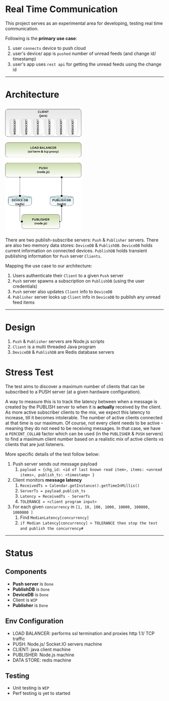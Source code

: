 Real Time Communication
=======================
This project serves as an experimental area for developing, testing real time communication.

Following is the **primary use case**:

1. user `connects` device to push cloud
1. user's device/ app is `pushed` number of unread feeds (and change id/ timestamp)
1. user's app uses `rest api` for getting the unread feeds using the change id

----
Architecture
============

<img src="https://github.com/srohatgi/rt/raw/master/push_eval_test.png" alt="Logical Architecture" width="242" height="400" />

There are two publish-subscribe servers: `Push` & `Publisher` servers. There are also two memory data stores: `DeviceDB` & `PublishDB`. `DeviceDB` holds current information on connected devices. `PublishDB` holds transient publishing information for `Push` server `Clients`.

Mapping the use case to our architecture:

1. Users authenticate their `Client` to a given `Push` server
1. `Push` server spawns a subscription on `PublishDB` (using the user credentials)
1. `Push` server also updates `Client` info to `DeviceDB`
1. `Publisher` server looks up `Client` info in `DeviceDB` to publish any unread feed items

----
Design
======

1. `Push` & `Publisher` servers are Node.js scripts
1. `Client` is a multi threaded Java program
1. `DeviceDB` & `PublishDB` are Redis database servers

Stress Test
===========
The test aims to discover a maximum number of clients that can be subscribed to a PUSH server (at a given hardware configuration). 

A way to measure this is to track the latency between when a message is created by the PUBLISH server to when it is __actually__ received by the client. As more active subscriber clients to the mix, we expect this latency to increase, till it becomes intolerable. The number of active clients connected at that time is our maximum. Of course, not every client needs to be active - meaning they do not need to be receiving messages. In that case, we have a `PERCENT_COLLAB` factor which can be used (in the `PUBLISHER` & `PUSH` servers) to find a maximum client number based on a realistic mix of active clients vs clients that are just listeners.

More specific details of the test follow below:

1. Push server sends out message payload 
    1. `payload = {chg_id: <id of last known read item>, items: <unread items>, publish_ts: <timestamp> }`
1. Client monitors __message latency__ 
    1. `ReceivedTs = Calendar.getInstance().getTimeInMillis()`
    1. `ServerTs = payload.publish_ts`
    1. `Latency = ReceivedTs - ServerTs`
    1. `TOLERANCE = <client program input>`
1. For each given `concurrency` in `[1, 10, 100, 1000, 10000, 100000, 1000000 ]`
    1. Find `MedianLatency[concurrency]`
    1. `if Median Latency[concurrency] > TOLERANCE then stop the test and publish the concurrency#`
    
----
Status
======

Components
----------
* **Push server** is `Done`
* **PublishDB** is `Done`
* **DeviceDB** is `Done`
* Client is `WIP`
* **Publisher** is `Done`

Env Configuration
-----------------
* LOAD BALANCER: performs ssl termination and proxies http 1.1/ TCP traffic
* PUSH: Node.js/ Socket.IO servers machine
* CLIENT: java client machine
* PUBLISHER: Node.js machine
* DATA STORE: redis machine

Testing
-------
* Unit testing is `WIP`
* Perf testing is yet to started 